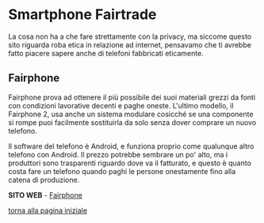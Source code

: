 # Smartphone Fairtrade

La cosa non ha a che fare strettamente con la privacy, ma siccome questo sito riguarda 
roba etica in relazione ad internet, pensavamo che ti avrebbe fatto piacere sapere anche 
di telefoni fabbricati eticamente. 

## Fairphone

Fairphone prova ad ottenere il più possibile dei suoi materiali grezzi da fonti con 
condizioni lavorative decenti e paghe oneste. L'ultimo modello, il Fairphone 2, usa anche 
un sistema modulare cosicché se una componente si rompe puoi facilmente sostituirla da 
solo senza dover comprare un nuovo telefono. 

Il software del telefono è Android, e funziona proprio come qualunque altro telefono 
con Android. Il prezzo potrebbe sembrare un po' alto, ma i produttori sono trasparenti 
riguardo dove va il fatturato, e questo è quanto costa fare un telefono quando paghi le 
persone onestamente fino alla catena di produzione. 

**SITO WEB** - [Fairphone](https://www.fairphone.com/)

[torna alla pagina iniziale](index)
